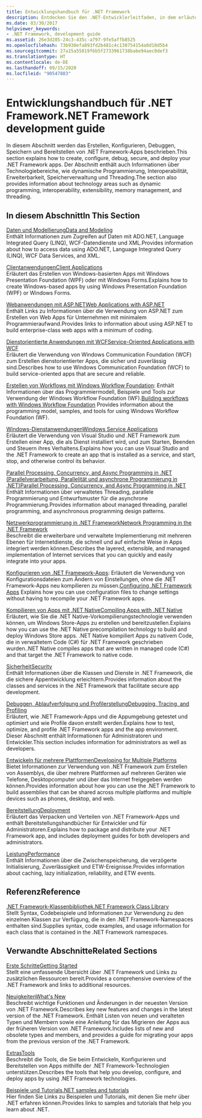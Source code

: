 ```yaml
---
title: Entwicklungshandbuch für .NET Framework
description: Entdecken Sie den .NET-Entwicklerleitfaden, in dem erläutert wird, wie Sie .NET-Apps erstellen, konfigurieren, debuggen, sichern und bereitstellen.
ms.date: 03/30/2017
helpviewer_keywords:
- .NET Framework, development guide
ms.assetid: 26e3d285-24c3-435c-a797-9fe5affb8525
ms.openlocfilehash: 73b930efa893fd2b481c4c130754154a0d10d5b4
ms.sourcegitcommit: 27a15a55019f6b5f2733961738babe94aec0def3
ms.translationtype: HT
ms.contentlocale: de-DE
ms.lasthandoff: 09/15/2020
ms.locfileid: "90547883"
---
```

# <a name="net-framework-development-guide"></a><span data-ttu-id="c0a4f-103">Entwicklungshandbuch für .NET Framework</span><span class="sxs-lookup"><span data-stu-id="c0a4f-103">.NET Framework development guide</span></span>

<span data-ttu-id="c0a4f-104">In diesem Abschnitt werden das Erstellen, Konfigurieren, Debuggen, Speichern und Bereitstellen von .NET Framework-Apps beschrieben.</span><span class="sxs-lookup"><span data-stu-id="c0a4f-104">This section explains how to create, configure, debug, secure, and deploy your .NET Framework apps.</span></span> <span data-ttu-id="c0a4f-105">Der Abschnitt enthält auch Informationen über Technologiebereiche, wie dynamische Programmierung, Interoperabilität, Erweiterbarkeit, Speicherverwaltung und Threading.</span><span class="sxs-lookup"><span data-stu-id="c0a4f-105">The section also provides information about technology areas such as dynamic programming, interoperability, extensibility, memory management, and threading.</span></span>  
  
## <a name="in-this-section"></a><span data-ttu-id="c0a4f-106">In diesem Abschnitt</span><span class="sxs-lookup"><span data-stu-id="c0a4f-106">In This Section</span></span>
  
 [<span data-ttu-id="c0a4f-107">Daten und Modellierung</span><span class="sxs-lookup"><span data-stu-id="c0a4f-107">Data and Modeling</span></span>](./data/index.md)  
 <span data-ttu-id="c0a4f-108">Enthält Informationen zum Zugreifen auf Daten mit ADO.NET, Language Integrated Query (LINQ), WCF-Datendienste und XML.</span><span class="sxs-lookup"><span data-stu-id="c0a4f-108">Provides information about how to access data using ADO.NET, Language Integrated Query (LINQ), WCF Data Services, and XML.</span></span>  
  
 [<span data-ttu-id="c0a4f-109">Clientanwendungen</span><span class="sxs-lookup"><span data-stu-id="c0a4f-109">Client Applications</span></span>](develop-client-apps.md)  
 <span data-ttu-id="c0a4f-110">Erläutert das Erstellen von Windows-basierten Apps mit Windows Presentation Foundation (WPF) oder mit Windows Forms.</span><span class="sxs-lookup"><span data-stu-id="c0a4f-110">Explains how to create Windows-based apps by using Windows Presentation Foundation (WPF) or Windows Forms.</span></span>  
  
 [<span data-ttu-id="c0a4f-111">Webanwendungen mit ASP.NET</span><span class="sxs-lookup"><span data-stu-id="c0a4f-111">Web Applications with ASP.NET</span></span>](develop-web-apps-with-aspnet.md)  
 <span data-ttu-id="c0a4f-112">Enthält Links zu Informationen über die Verwendung von ASP.NET zum Erstellen von Web Apps für Unternehmen mit minimalem Programmieraufwand.</span><span class="sxs-lookup"><span data-stu-id="c0a4f-112">Provides links to information about using ASP.NET to build enterprise-class web apps with a minimum of coding.</span></span>  
  
 [<span data-ttu-id="c0a4f-113">Dienstorientierte Anwendungen mit WCF</span><span class="sxs-lookup"><span data-stu-id="c0a4f-113">Service-Oriented Applications with WCF</span></span>](./wcf/index.md)  
 <span data-ttu-id="c0a4f-114">Erläutert die Verwendung von Windows Communication Foundation (WCF) zum Erstellen dienstorientierter Apps, die sicher und zuverlässig sind.</span><span class="sxs-lookup"><span data-stu-id="c0a4f-114">Describes how to use Windows Communication Foundation (WCF) to build service-oriented apps that are secure and reliable.</span></span>  
  
 <span data-ttu-id="c0a4f-115">[Erstellen von Workflows mit Windows Workflow Foundation](windows-workflow-foundation/index.md): Enthält Informationen über das Programmiermodell, Beispiele und Tools zur Verwendung der Windows Workflow Foundation (WF).</span><span class="sxs-lookup"><span data-stu-id="c0a4f-115">[Building workflows with Windows Workflow Foundation](windows-workflow-foundation/index.md) Provides information about the programming model, samples, and tools for using Windows Workflow Foundation (WF).</span></span>  

 [<span data-ttu-id="c0a4f-116">Windows-Dienstanwendungen</span><span class="sxs-lookup"><span data-stu-id="c0a4f-116">Windows Service Applications</span></span>](./windows-services/index.md)  
 <span data-ttu-id="c0a4f-117">Erläutert die Verwendung von Visual Studio und .NET Framework zum Erstellen einer App, die als Dienst installiert wird, und zum Starten, Beenden und Steuern ihres Verhaltens.</span><span class="sxs-lookup"><span data-stu-id="c0a4f-117">Explains how you can use Visual Studio and the .NET Framework to create an app that is installed as a service, and start, stop, and otherwise control its behavior.</span></span>  
  
 [<span data-ttu-id="c0a4f-118">Parallel Processing, Concurrency, and Async Programming in .NET (Parallelverarbeitung, Parallelität und asynchrone Programmierung in .NET)</span><span class="sxs-lookup"><span data-stu-id="c0a4f-118">Parallel Processing, Concurrency, and Async Programming in .NET</span></span>](../standard/parallel-processing-and-concurrency.md)  
 <span data-ttu-id="c0a4f-119">Enthält Informationen über verwaltetes Threading, parallele Programmierung und Entwurfsmuster für die asynchrone Programmierung.</span><span class="sxs-lookup"><span data-stu-id="c0a4f-119">Provides information about managed threading, parallel programming, and asynchronous programming design patterns.</span></span>  
  
 [<span data-ttu-id="c0a4f-120">Netzwerkprogrammierung in .NET Framework</span><span class="sxs-lookup"><span data-stu-id="c0a4f-120">Network Programming in the .NET Framework</span></span>](./network-programming/index.md)  
 <span data-ttu-id="c0a4f-121">Beschreibt die erweiterbare und verwaltete Implementierung mit mehreren Ebenen für Internetdienste, die schnell und auf einfache Weise in Apps integriert werden können.</span><span class="sxs-lookup"><span data-stu-id="c0a4f-121">Describes the layered, extensible, and managed implementation of Internet services that you can quickly and easily integrate into your apps.</span></span>  
  
 <span data-ttu-id="c0a4f-122">[Konfigurieren von .NET Framework-Apps](configure-apps/index.md): Erläutert die Verwendung von Konfigurationsdateien zum Ändern von Einstellungen, ohne die .NET Framework-Apps neu kompilieren zu müssen.</span><span class="sxs-lookup"><span data-stu-id="c0a4f-122">[Configuring .NET Framework Apps](configure-apps/index.md) Explains how you can use configuration files to change settings without having to recompile your .NET Framework apps.</span></span>  
  
 [<span data-ttu-id="c0a4f-123">Kompilieren von Apps mit .NET Native</span><span class="sxs-lookup"><span data-stu-id="c0a4f-123">Compiling Apps with .NET Native</span></span>](./net-native/index.md)  
 <span data-ttu-id="c0a4f-124">Erläutert, wie Sie die .NET Native-Vorkompilierungstechnologie verwenden können, um Windows Store-Apps zu erstellen und bereitzustellen.</span><span class="sxs-lookup"><span data-stu-id="c0a4f-124">Explains how you can use the .NET Native precompilation technology to build and deploy Windows Store apps.</span></span> <span data-ttu-id="c0a4f-125">.NET Native kompiliert Apps zu nativem Code, die in verwaltetem Code (C#) für .NET Framework geschrieben wurden.</span><span class="sxs-lookup"><span data-stu-id="c0a4f-125">.NET Native compiles apps that are written in managed code (C#) and that target the .NET Framework to native code.</span></span>  
  
 [<span data-ttu-id="c0a4f-126">Sicherheit</span><span class="sxs-lookup"><span data-stu-id="c0a4f-126">Security</span></span>](../standard/security/index.md)  
 <span data-ttu-id="c0a4f-127">Enthält Informationen über die Klassen und Dienste in .NET Framework, die die sichere Appentwicklung erleichtern.</span><span class="sxs-lookup"><span data-stu-id="c0a4f-127">Provides information about the classes and services in the .NET Framework that facilitate secure app development.</span></span>  
  
 [<span data-ttu-id="c0a4f-128">Debuggen, Ablaufverfolgung und Profilerstellung</span><span class="sxs-lookup"><span data-stu-id="c0a4f-128">Debugging, Tracing, and Profiling</span></span>](./debug-trace-profile/index.md)  
 <span data-ttu-id="c0a4f-129">Erläutert, wie .NET Framework-Apps und die Appumgebung getestet und optimiert und wie Profile davon erstellt werden.</span><span class="sxs-lookup"><span data-stu-id="c0a4f-129">Explains how to test, optimize, and profile .NET Framework apps and the app environment.</span></span> <span data-ttu-id="c0a4f-130">Dieser Abschnitt enthält Informationen für Administratoren und Entwickler.</span><span class="sxs-lookup"><span data-stu-id="c0a4f-130">This section includes information for administrators as well as developers.</span></span>  
  
 [<span data-ttu-id="c0a4f-131">Entwickeln für mehrere Plattformen</span><span class="sxs-lookup"><span data-stu-id="c0a4f-131">Developing for Multiple Platforms</span></span>](../standard/cross-platform/index.md)  
 <span data-ttu-id="c0a4f-132">Bietet Informationen zur Verwendung von .NET Framework zum Erstellen von Assemblys, die über mehrere Plattformen auf mehreren Geräten wie Telefone, Desktopcomputer und über das Internet freigegeben werden können.</span><span class="sxs-lookup"><span data-stu-id="c0a4f-132">Provides information about how you can use the .NET Framework to build assemblies that can be shared across multiple platforms and multiple devices such as phones, desktop, and web.</span></span>  
  
 [<span data-ttu-id="c0a4f-133">Bereitstellung</span><span class="sxs-lookup"><span data-stu-id="c0a4f-133">Deployment</span></span>](./deployment/index.md)  
 <span data-ttu-id="c0a4f-134">Erläutert das Verpacken und Verteilen von .NET Framework-Apps und enthält Bereitstellungshandbücher für Entwickler und für Administratoren.</span><span class="sxs-lookup"><span data-stu-id="c0a4f-134">Explains how to package and distribute your .NET Framework app, and includes deployment guides for both developers and administrators.</span></span>  
  
 [<span data-ttu-id="c0a4f-135">Leistung</span><span class="sxs-lookup"><span data-stu-id="c0a4f-135">Performance</span></span>](./performance/index.md)  
 <span data-ttu-id="c0a4f-136">Enthält Informationen über die Zwischenspeicherung, die verzögerte Initialisierung, Zuverlässigkeit und ETW-Ereignisse.</span><span class="sxs-lookup"><span data-stu-id="c0a4f-136">Provides information about caching, lazy initialization, reliability, and ETW events.</span></span>  

## <a name="reference"></a><span data-ttu-id="c0a4f-137">Referenz</span><span class="sxs-lookup"><span data-stu-id="c0a4f-137">Reference</span></span>  
 [<span data-ttu-id="c0a4f-138">.NET Framework-Klassenbibliothek</span><span class="sxs-lookup"><span data-stu-id="c0a4f-138">.NET Framework Class Library</span></span>](../../api/index.md?view=netframework-4.7)  
 <span data-ttu-id="c0a4f-139">Stellt Syntax, Codebeispiele und Informationen zur Verwendung zu den einzelnen Klassen zur Verfügung, die in den .NET Framework-Namespaces enthalten sind.</span><span class="sxs-lookup"><span data-stu-id="c0a4f-139">Supplies syntax, code examples, and usage information for each class that is contained in the .NET Framework namespaces.</span></span>  
  
## <a name="related-sections"></a><span data-ttu-id="c0a4f-140">Verwandte Abschnitte</span><span class="sxs-lookup"><span data-stu-id="c0a4f-140">Related Sections</span></span>  
 [<span data-ttu-id="c0a4f-141">Erste Schritte</span><span class="sxs-lookup"><span data-stu-id="c0a4f-141">Getting Started</span></span>](./get-started/index.md)  
 <span data-ttu-id="c0a4f-142">Stellt eine umfassende Übersicht über .NET Framework und Links zu zusätzlichen Ressourcen bereit.</span><span class="sxs-lookup"><span data-stu-id="c0a4f-142">Provides a comprehensive overview of the .NET Framework and links to additional resources.</span></span>  
  
 [<span data-ttu-id="c0a4f-143">Neuigkeiten</span><span class="sxs-lookup"><span data-stu-id="c0a4f-143">What's New</span></span>](./whats-new/index.md)  
 <span data-ttu-id="c0a4f-144">Beschreibt wichtige Funktionen und Änderungen in der neuesten Version von .NET Framework.</span><span class="sxs-lookup"><span data-stu-id="c0a4f-144">Describes key new features and changes in the latest version of the .NET Framework.</span></span> <span data-ttu-id="c0a4f-145">Enthält Listen von neuen und veralteten Typen und Membern sowie eine Anleitung für das Migrieren der Apps aus der früheren Version von .NET Framework.</span><span class="sxs-lookup"><span data-stu-id="c0a4f-145">Includes lists of new and obsolete types and members, and provides a guide for migrating your apps from the previous version of the .NET Framework.</span></span>  
  
 [<span data-ttu-id="c0a4f-146">Extras</span><span class="sxs-lookup"><span data-stu-id="c0a4f-146">Tools</span></span>](./tools/index.md)  
 <span data-ttu-id="c0a4f-147">Beschreibt die Tools, die Sie beim Entwickeln, Konfigurieren und Bereitstellen von Apps mithilfe der .NET Framework-Technologien unterstützen.</span><span class="sxs-lookup"><span data-stu-id="c0a4f-147">Describes the tools that help you develop, configure, and deploy apps by using .NET Framework technologies.</span></span>  
  
 [<span data-ttu-id="c0a4f-148">Beispiele und Tutorials</span><span class="sxs-lookup"><span data-stu-id="c0a4f-148">.NET samples and tutorials</span></span>](../samples-and-tutorials/index.md)  
 <span data-ttu-id="c0a4f-149">Hier finden Sie Links zu Beispielen und Tutorials, mit denen Sie mehr über .NET erfahren können.</span><span class="sxs-lookup"><span data-stu-id="c0a4f-149">Provides links to samples and tutorials that help you learn about .NET.</span></span>

